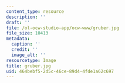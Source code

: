 ```yaml
---
content_type: resource
description: ''
draft: ''
file: /ol-ocw-studio-app/ocw-www/gruber.jpg
file_size: 10413
metadata:
  caption: ''
  credit: ''
  image_alt: ''
resourcetype: Image
title: gruber.jpg
uid: 464bebf5-2d5c-46ce-89d4-4fde1a62c697
---
```

